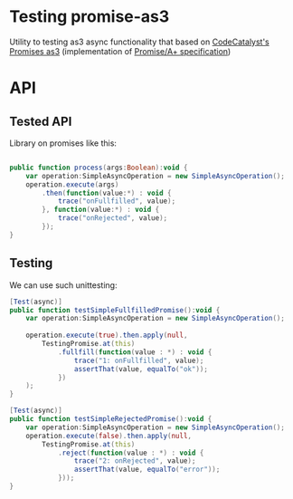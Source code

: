 Testing promise-as3
===================

Utility to testing as3 async functionality that based on [CodeCatalyst's Promises as3](https://github.com/CodeCatalyst/promise-as3) (implementation of [Promise/A+ specification](https://github.com/promises-aplus/promises-spec))

# API

## Tested API

Library on promises like this:

```actionscript

public function process(args:Boolean):void {
	var operation:SimpleAsyncOperation = new SimpleAsyncOperation();	
	operation.execute(args)
		.then(function(value:*) : void {
			trace("onFullfilled", value);
		}, function(value:*) : void {
			trace("onRejected", value);
		});
}

```

## Testing

We can use such unittesting:

```actionscript
[Test(async)]
public function testSimpleFullfilledPromise():void {
	var operation:SimpleAsyncOperation = new SimpleAsyncOperation();
	
	operation.execute(true).then.apply(null, 
		TestingPromise.at(this)
			.fullfill(function(value : *) : void {
				trace("1: onFullfilled", value);
				assertThat(value, equalTo("ok"));
			})
	);
}

[Test(async)]
public function testSimpleRejectedPromise():void {
	var operation:SimpleAsyncOperation = new SimpleAsyncOperation();
	operation.execute(false).then.apply(null, 
		TestingPromise.at(this)
			.reject(function(value : *) : void {
				trace("2: onRejected", value);
				assertThat(value, equalTo("error"));
			}));
}
```